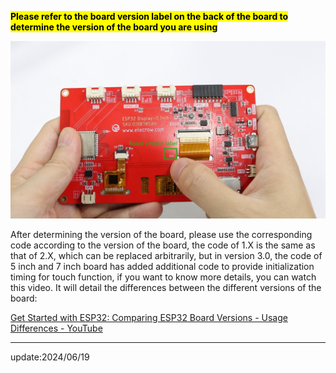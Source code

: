 **<mark>Please refer to the board version label on the back of the board to determine the version of the board you are using</mark>**

![](https://github.com/Elecrow-RD/CrowPanel-ESP32-Display-Course-File/blob/main/CrowPanel_ESP32_Tutorial/Code/reame_image/rm1.png)

After determining the version of the board, please use the corresponding code according to the version of the board, the code of 1.X is the same as that of 2.X, which can be replaced arbitrarily, but in version 3.0, the code of 5 inch and 7 inch board has added additional code to provide initialization timing for touch function, if you want to know more details, you can watch this video. It will detail the differences between the different versions of the board:

[Get Started with ESP32: Comparing ESP32 Board Versions - Usage Differences - YouTube](https://www.youtube.com/watch?v=Y31AEXCWI4M)

---

update:2024/06/19
